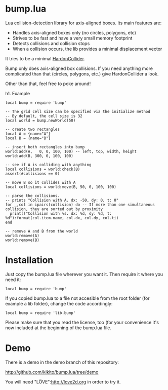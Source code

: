 bump.lua
========

Lua collision-detection library for axis-aligned boxes. Its main features are:

* Handles axis-aligned boxes only (no circles, polygons, etc)
* Strives to be fast and have a very small memory footprint
* Detects collisions and collision stops
* When a collision occurs, the lib provides a minimal displacement vector

It tries to be a minimal [HardonCollider](http://vrld.github.com/HardonCollider/).

Bump only does axis-aligned box collisions. If you need anything more complicated than that (circles, polygons, etc.) give HardonCollider a look.

Other than that, feel free to poke around!

h1. Example

    local bump = require 'bump'

    -- The grid cell size can be specified via the initialize method
    -- By default, the cell size is 32
    local world = bump.newWorld(50)

    -- create two rectangles
    local A = {name="A"}
    local B = {name="B"}

    -- insert both rectangles into bump
    world:add(A,   0, 0, 100, 100) -- left, top, width, height
    world:add(B, 300, 0, 100, 100)

    -- see if A is colliding with anything
    local collisions = world:check(B)
    assert(#collisions == 0)

    -- move B so it collides with A
    local collisions = world:move(B, 50, 0, 100, 100)

    -- parse the collisions.
    -- prints "Collision with A. dx: -50, dy: 0, t: 0"
    for _,col in ipairs(collision) do -- If more than one simultaneous collision, they are sorted out by proximity
      print(("Collision with %s. dx: %d, dy: %d, t: %d"):format(col.item.name, col.dx, col.dy, col.ti)
    end

    -- remove A and B from the world
    world:remove(A)
    world:remove(B)


Installation
============

Just copy the bump.lua file wherever you want it. Then require it where you need it:

    local bump = require 'bump'

If you copied bump.lua to a file not accesible from the root folder (for example a lib folder), change the code accordingly:

    local bump = require 'lib.bump'

Please make sure that you read the license, too (for your convenience it's now included at the beginning of the bump.lua file.

Demo
====

There is a demo in the demo branch of this repository:

http://github.com/kikito/bump.lua/tree/demo

You will need "LÖVE":http://love2d.org in order to try it.
